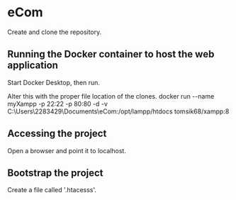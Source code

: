 # eCom

Create and clone the repository.

## Running the Docker container to host the web application

Start Docker Desktop, then run.

Alter this with the proper file location of the clones.
docker run --name myXampp -p 22:22 -p 80:80 -d -v C:\Users\2283429\Documents\eCom:/opt/lampp/htdocs tomsik68/xampp:8	

## Accessing the project

Open a browser and point it to localhost.

## Bootstrap the project

Create a file called '.htacesss'.